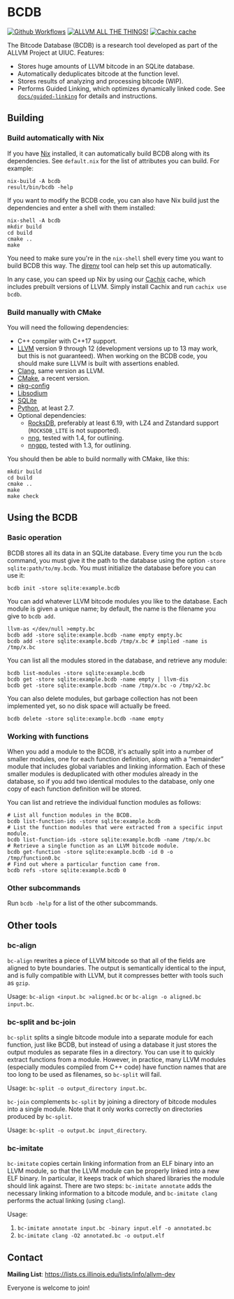 # BCDB

[![Github Workflows](https://github.com/yotann/bcdb/workflows/Test/badge.svg)](https://github.com/yotann/bcdb/actions?query=workflow%3ATest)
[![ALLVM ALL THE THINGS!](https://img.shields.io/badge/ALLVM-ALL%20THE%20THINGS-brightgreen.svg)](https://github.com/allvm/allvm-tools)
[![Cachix cache](https://img.shields.io/badge/cachix-bcdb-blue.svg)](https://bcdb.cachix.org)

The Bitcode Database (BCDB) is a research tool developed as part of the ALLVM
Project at UIUC. Features:

- Stores huge amounts of LLVM bitcode in an SQLite database.
- Automatically deduplicates bitcode at the function level.
- Stores results of analyzing and processing bitcode (WIP).
- Performs Guided Linking, which optimizes dynamically linked code. See
  [`docs/guided-linking`](docs/guided-linking/) for details and instructions.

## Building

### Build automatically with Nix

If you have [Nix](https://nixos.org/guides/install-nix.html) installed, it can
automatically build BCDB along with its dependencies. See `default.nix` for the
list of attributes you can build. For example:

```shell
nix-build -A bcdb
result/bin/bcdb -help
```

If you want to modify the BCDB code, you can also have Nix build just the
dependencies and enter a shell with them installed:

```shell
nix-shell -A bcdb
mkdir build
cd build
cmake ..
make
```

You need to make sure you're in the `nix-shell` shell every time you want to
build BCDB this way. The [direnv](https://direnv.net/) tool can help set this
up automatically.

In any case, you can speed up Nix by using our [Cachix](https://cachix.org)
cache, which includes prebuilt versions of LLVM. Simply install Cachix and run
`cachix use bcdb`.

### Build manually with CMake

You will need the following dependencies:

- C++ compiler with C++17 support.
- [LLVM](https://llvm.org/) version 9 through 12 (development versions up to 13
  may work, but this is not guaranteed). When working on the BCDB code, you
  should make sure LLVM is built with assertions enabled.
- [Clang](https://clang.llvm.org/), same version as LLVM.
- [CMake](https://cmake.org/), a recent version.
- [pkg-config](https://www.freedesktop.org/wiki/Software/pkg-config/)
- [Libsodium](https://libsodium.org/)
- [SQLite](https://sqlite.org/)
- [Python](https://www.python.org/), at least 2.7.
- Optional dependencies:
  - [RocksDB](https://rocksdb.org/), preferably at least 6.19, with LZ4 and
    Zstandard support (`ROCKSDB_LITE` is not supported).
  - [nng](https://github.com/nanomsg/nng), tested with 1.4, for outlining.
  - [nngpp](https://github.com/cwzx/nngpp), tested with 1.3, for outlining.

You should then be able to build normally with CMake, like this:

```shell
mkdir build
cd build
cmake ..
make
make check
```

## Using the BCDB

### Basic operation

BCDB stores all its data in an SQLite database. Every time you run the `bcdb`
command, you must give it the path to the database using the option `-store
sqlite:path/to/my.bcdb`. You must initialize the database before you can use
it:

```shell
bcdb init -store sqlite:example.bcdb
```

You can add whatever LLVM bitcode modules you like to the database. Each module
is given a unique name; by default, the name is the filename you give to `bcdb
add`.

```shell
llvm-as </dev/null >empty.bc
bcdb add -store sqlite:example.bcdb -name empty empty.bc
bcdb add -store sqlite:example.bcdb /tmp/x.bc # implied -name is /tmp/x.bc
```

You can list all the modules stored in the database, and retrieve any module:

```shell
bcdb list-modules -store sqlite:example.bcdb
bcdb get -store sqlite:example.bcdb -name empty | llvm-dis
bcdb get -store sqlite:example.bcdb -name /tmp/x.bc -o /tmp/x2.bc
```

You can also delete modules, but garbage collection has not been implemented
yet, so no disk space will actually be freed.

```shell
bcdb delete -store sqlite:example.bcdb -name empty
```

### Working with functions

When you add a module to the BCDB, it's actually split into a number of smaller
modules, one for each function definition, along with a “remainder” module that
includes global variables and linking information. Each of these smaller
modules is deduplicated with other modules already in the database, so if you
add two identical modules to the database, only one copy of each function
definition will be stored.

You can list and retrieve the individual function modules as follows:

```shell
# List all function modules in the BCDB.
bcdb list-function-ids -store sqlite:example.bcdb
# List the function modules that were extracted from a specific input module.
bcdb list-function-ids -store sqlite:example.bcdb -name /tmp/x.bc
# Retrieve a single function as an LLVM bitcode module.
bcdb get-function -store sqlite:example.bcdb -id 0 -o /tmp/function0.bc
# Find out where a particular function came from.
bcdb refs -store sqlite:example.bcdb 0
```

### Other subcommands

Run `bcdb -help` for a list of the other subcommands.

## Other tools

### bc-align

`bc-align` rewrites a piece of LLVM bitcode so that all of the fields are
aligned to byte boundaries. The output is semantically identical to the input,
and is fully compatible with LLVM, but it compresses better with tools such as
`gzip`.

Usage: `bc-align <input.bc >aligned.bc` or `bc-align -o aligned.bc input.bc`.

### bc-split and bc-join

`bc-split` splits a single bitcode module into a separate module for each
function, just like BCDB, but instead of using a database it just stores the
output modules as separate files in a directory. You can use it to quickly
extract functions from a module. However, in practice, many LLVM modules
(especially modules compiled from C++ code) have function names that are too
long to be used as filenames, so `bc-split` will fail.

Usage: `bc-split -o output_directory input.bc`.

`bc-join` complements `bc-split` by joining a directory of bitcode modules into
a single module. Note that it only works correctly on directories produced by
`bc-split`.

Usage: `bc-split -o output.bc input_directory`.

### bc-imitate

`bc-imitate` copies certain linking information from an ELF binary into an LLVM
module, so that the LLVM module can be properly linked into a new ELF binary.
In particular, it keeps track of which shared libraries the module should link
against. There are two steps: `bc-imitate annotate` adds the necessary linking
information to a bitcode module, and `bc-imitate clang` performs the actual
linking (using `clang`).

Usage:

1. `bc-imitate annotate input.bc -binary input.elf -o annotated.bc`
2. `bc-imitate clang -O2 annotated.bc -o output.elf`

## Contact

**Mailing List**: https://lists.cs.illinois.edu/lists/info/allvm-dev

Everyone is welcome to join!

